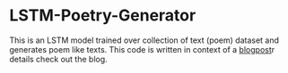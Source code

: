 # LSTM-Poetry-Generator
This is an LSTM model trained over collection of text (poem) dataset and generates poem like texts. This code is written in context of a [blogpost](http://dilberdillu.com/2018/10/31/poetry-generation-using-recurrent-neural-networks-lstm-in-python-using-keras/)r details check out the blog.
